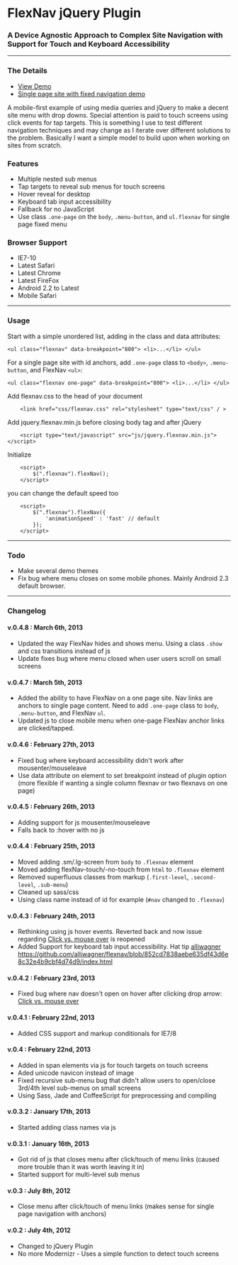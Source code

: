 # FlexNav jQuery Plugin

### A Device Agnostic Approach to Complex Site Navigation with Support for Touch and Keyboard Accessibility

* * *
### The Details

* [View Demo](http://jasonweaver.name/lab/flexiblenavigation/)
* [Single page site with fixed navigation demo](http://jasonweaver.name/lab/flexiblenavigation/single-page-pattern.html)

A mobile-first example of using media queries and jQuery to make a decent site menu with drop downs. Special attention is paid to touch screens using click events for tap targets. This is something I use to test different navigation techniques and may change as I iterate over different solutions to the problem. Basically I want a simple model to build upon when working on sites from scratch.

### Features
* Multiple nested sub menus
* Tap targets to reveal sub menus for touch screens
* Hover reveal for desktop
* Keyboard tab input accessibility
* Fallback for no JavaScript
* Use class `.one-page` on the `body`, `.menu-button`, and `ul.flexnav` for single page fixed menu

### Browser Support
* IE7-10
* Latest Safari
* Latest Chrome
* Latest FireFox
* Android 2.2 to Latest
* Mobile Safari

* * *
### Usage

Start with a simple unordered list, adding in the class and data attributes:

	<ul class="flexnav" data-breakpoint="800"> <li>...</li> </ul>
	
For a single page site with id anchors, add `.one-page` class to `<body>`, `.menu-button`, and FlexNav `<ul>`:

	<ul class="flexnav one-page" data-breakpoint="800"> <li>...</li> </ul>	
								
Add flexnav.css to the head of your document
		
		<link href="css/flexnav.css" rel="stylesheet" type="text/css" / >
		
Add jquery.flexnav.min.js before closing body tag and after jQuery
		
		<script type="text/javascript" src="js/jquery.flexnav.min.js"></script>
		
Initialize

		<script>
			$(".flexnav").flexNav();
		</script>		

you can change the default speed too
	
		<script>
			$(".flexnav").flexNav({
				'animationSpeed' : 'fast' // default			
			});			
		</script>	
		
* * *		
### Todo

* Make several demo themes
* Fix bug where menu closes on some mobile phones. Mainly Android 2.3 default browser.

* * *
### Changelog

#### v.0.4.8 : March 6th, 2013
* Updated the way FlexNav hides and shows menu. Using a class `.show` and css transitions instead of js
* Update fixes bug where menu closed when user users scroll on small screens 

#### v.0.4.7 : March 5th, 2013
* Added the ability to have FlexNav on a one page site. Nav links are anchors to single page content. Need to add `.one-page` class to `body`, `.menu-button`, and FlexNav `ul`.
* Updated js to close mobile menu when one-page FlexNav anchor links are clicked/tapped.

#### v.0.4.6 : February 27th, 2013
* Fixed bug where keyboard accessibility didn't work after mousenter/mouseleave
* Use data attribute on element to set breakpoint instead of plugin option (more flexible if wanting a single column flexnav or two flexnavs on one page)

#### v.0.4.5 : February 26th, 2013
* Adding support for js mousenter/mouseleave
* Falls back to :hover with no js

#### v.0.4.4 : February 25th, 2013
* Moved adding .sm/.lg-screen from `body` to `.flexnav` element
* Moved adding flexNav-touch/-no-touch from `html` to `.flexnav` element
* Removed superfluous classes from markup (`.first-level`, `.second-level`, `.sub-menu`)
* Cleaned up sass/css
* Using class name instead of id for example (`#nav` changed to `.flexnav`)

#### v.0.4.3 : February 24th, 2013
* Rethinking using js hover events. Reverted back and now issue regarding [Click vs. mouse over](https://github.com/indyplanets/flexnav/issues/16) is reopened
* Added Support for keyboard tab input accessibility. Hat tip [alliwagner](https://github.com/alliwagner)  https://github.com/alliwagner/flexnav/blob/852cd7838aebe635df43d6e8c32e4b9cbf4d74d9/index.html

#### v.0.4.2 : February 23rd, 2013
* Fixed bug where nav doesn't open on hover after clicking drop arrow: [Click vs. mouse over](https://github.com/indyplanets/flexnav/issues/16)

#### v.0.4.1 : February 22nd, 2013
* Added CSS support and markup conditionals for IE7/8

#### v.0.4 : February 22nd, 2013
* Added in span elements via js for touch targets on touch screens
* Aded unicode navicon instead of image
* Fixed recursive sub-menu bug that didn't allow users to open/close 3rd/4th level sub-menus on small screens
* Using Sass, Jade and CoffeeScript for preprocessing and compiling

#### v.0.3.2 : January 17th, 2013
* Started adding class names via js

#### v.0.3.1 : January 16th, 2013
* Got rid of js that closes menu after click/touch of menu links (caused more trouble than it was worth leaving it in)
* Started support for multi-level sub menus

#### v.0.3 : July 8th, 2012
* Close menu after click/touch of menu links (makes sense for single page navigation with anchors)

#### v.0.2 : July 4th, 2012
* Changed to jQuery Plugin
* No more Modernizr - Uses a simple function to detect touch screens